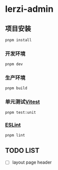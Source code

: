 # lerzi-admin

## 项目安装

```sh
pnpm install
```

### 开发环境

```sh
pnpm dev
```

### 生产环境

```sh
pnpm build
```

### 单元测试[Vitest](https://vitest.dev/)

```sh
pnpm test:unit
```

###  [ESLint](https://eslint.org/)

```sh
pnpm lint
```

## TODO LIST

- [ ] layout page header
